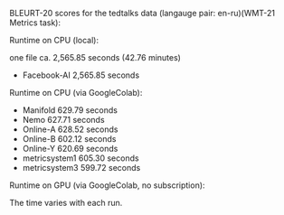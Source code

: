 BLEURT-20 scores for the tedtalks data (langauge pair: en-ru)(WMT-21 Metrics task):

Runtime on CPU (local):

one file ca. 2,565.85 seconds (42.76 minutes)

- Facebook-AI 2,565.85 seconds

Runtime on CPU (via GoogleColab):

- Manifold 629.79 seconds
- Nemo 627.71 seconds
- Online-A 628.52 seconds
- Online-B 602.12 seconds
- Online-Y 620.69 seconds
- metricsystem1 605.30 seconds
- metricsystem3 599.72 seconds

Runtime on GPU (via GoogleColab, no subscription):


The time varies with each run.
